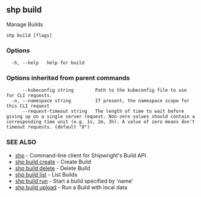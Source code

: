 ## shp build

Manage Builds

```
shp build [flags]
```

### Options

```
  -h, --help   help for build
```

### Options inherited from parent commands

```
      --kubeconfig string        Path to the kubeconfig file to use for CLI requests.
  -n, --namespace string         If present, the namespace scope for this CLI request
      --request-timeout string   The length of time to wait before giving up on a single server request. Non-zero values should contain a corresponding time unit (e.g. 1s, 2m, 3h). A value of zero means don't timeout requests. (default "0")
```

### SEE ALSO

* [shp](shp.md)	 - Command-line client for Shipwright's Build API.
* [shp build create](shp_build_create.md)	 - Create Build
* [shp build delete](shp_build_delete.md)	 - Delete Build
* [shp build list](shp_build_list.md)	 - List Builds
* [shp build run](shp_build_run.md)	 - Start a build specified by 'name'
* [shp build upload](shp_build_upload.md)	 - Run a Build with local data

